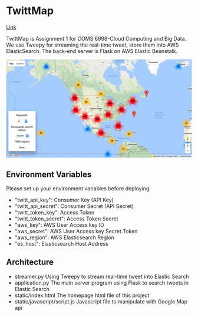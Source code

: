 # TwittMap

[Link](http://twittmap-env.etjvjrbft2.us-west-1.elasticbeanstalk.com/)

TwittMap is Assignment 1 for COMS 6998-Cloud Computing and Big Data. We use Tweepy for streaming the real-time tweet, store them into AWS ElasticSearch. The back-end server is Flask on AWS Elastic Beanstalk.

![demo](static/images/demo-v1.2.1.jpg)

## Environment Variables

Please set up your environment variables before deploying:

- "twitt_api_key": Consumer Key (API Key)
- "twitt_api_secret": Consumer Secret (API Secret)
- "twitt_token_key": Access Token
- "twitt_token_secret": Access Token Secret
- "aws_key": AWS User Access key ID
- "aws_secret": AWS User Access key Secret Token
- "aws_region": AWS Elasticsearch Region
- "es_host": Elasticsearch Host Address

## Architecture
- streamer.py Using Tweepy to stream real-time tweet into Elastic Search
- application.py The main server program using Flask to search tweets in Elastic Search
- static/index.html The homepage html file of this project
- static/javascript/script.js Javascript file to manipulate with Google Map api